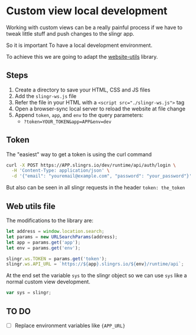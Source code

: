 # Custom view local development

Working with custom views can be a really painful process if we have to
tweak little stuff and push changes to the slingr app.

So it is important To have a local development environment.

To achieve this we are going to adapt the
[website-utils](https://github.com/slingr-stack/website-utils) library.

## Steps

1. Create a directory to save your HTML, CSS and JS files
1. Add the `slingr-ws.js` file
1. Refer the file in your HTML with a `<script src="./slingr-ws.js">` tag
1. Open a browser-sync local server to reload the website at file change
1. Append `token`, `app`, and `env` to the query parameters:
    - `?token=YOUR_TOKEN&app=APP&env=dev`

## Token

The "easiest" way to get a token is using the curl command

```sh
curl -X POST https://APP.slingrs.io/dev/runtime/api/auth/login \
  -H 'Content-Type: application/json' \
  -d '{"email": "youremail@example.com", "password": "your_password"}'
```

But also can be seen in all slingr requests in the header `token: the_token`

## Web utils file

The modifications to the library are:

```js
let address = window.location.search;
let params = new URLSearchParams(address);
let app = params.get('app');
let env = params.get('env');

slingr.ws.TOKEN = params.get('token');
slingr.ws.API_URL = `https://${app}.slingrs.io/${env}/runtime/api`;
```

At the end set the variable `sys` to the slingr object so we can use
`sys` like a normal custom view development.

```js
var sys = slingr;
```

## TO DO

- [ ] Replace environment variables like `{APP_URL}`
